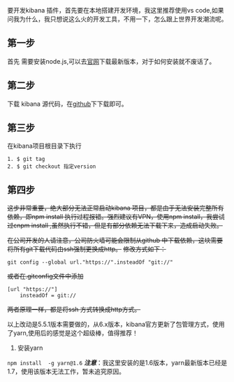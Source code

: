 要开发kibana 插件，首先要在本地搭建开发环境，我这里推荐使用vs code,如果问我为什么，我只想说这么火的开发工具，不用一下，怎么跟上世界开发潮流呢。

## 第一步

首先 需要安装node.js,可以去[官网](https://nodejs.org/en/)下载最新版本，对于如何安装就不废话了。

## 第二步

下载 kibana 源代码，在[github](https://github.com/elastic/kibana)下下载即可。

## 第三步

在kibana项目根目录下执行

```
1. $ git tag
2. $ git checkout 指定version
```

## 第四步

~~这步非常重要，绝大部分无法正常启动kibana 项目，都是由于无法安装完整所有依赖，即npm install 执行过程报错。强烈建议有VPN，使用npm install，我尝试过cnpm install ,虽然执行不错，但是有部分依赖无法下载下来，造成启动失败。~~

~~在公司开发的人请注意，公司防火墙可能会限制从github 中下载依赖，这块需要将所有git下载代码由ssh强制更换成http。~~
~~修改方式如下：~~

```
git config --global url."https://".insteadOf "git://"
```

~~或者在.gitconfig文件中添加~~

```
[url "https://"]
    insteadOf = git://
```

~~两者原理一样，都是将ssh 方式转换成http方式。~~


以上改动是5.5.1版本需要做的，从6.x版本，kibana官方更新了包管理方式，使用了yarn,使用后的感觉是这个超级棒，值得推荐！

1. 安装yarn  

```npm install  -g yarn@1.6```
***注意***：我这里安装的是1.6版本，yarn最新版本已经是1.7，使用该版本无法工作，暂未追究原因。

